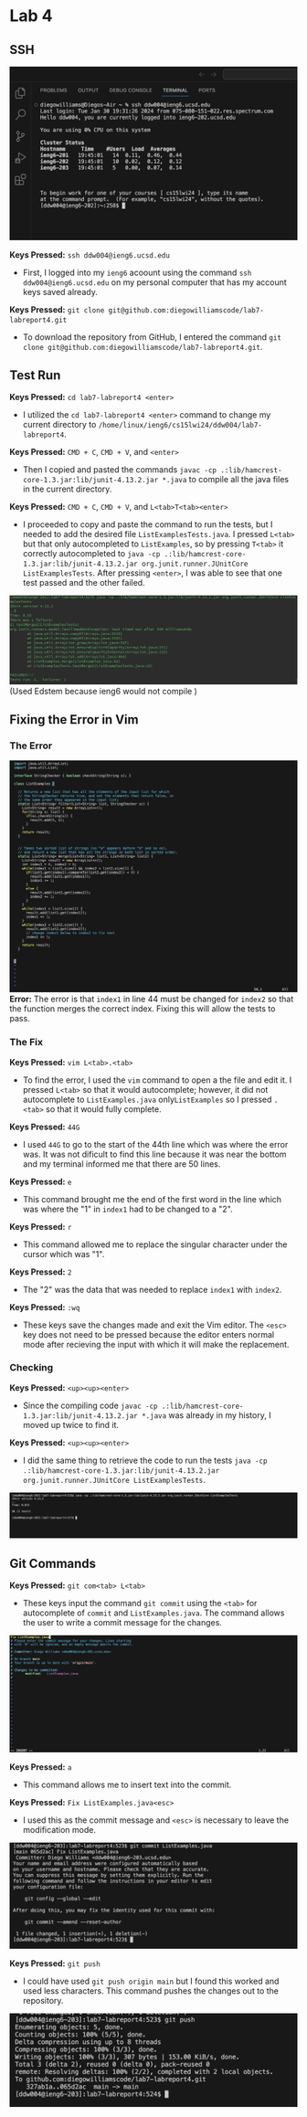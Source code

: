 # Lab 4
## SSH

![Image](no_pass_login.png)

**Keys Pressed:** `ssh ddw004@ieng6.ucsd.edu`
- First, I logged into my `ieng6` acoount using the command `ssh ddw004@ieng6.ucsd.edu` on my personal computer that has my account keys saved already.
  
**Keys Pressed:** `git clone git@github.com:diegowilliamscode/lab7-labreport4.git`
- To download the repository from GitHub, I entered the command `git clone git@github.com:diegowilliamscode/lab7-labreport4.git`.

## Test Run
**Keys Pressed:** `cd lab7-labreport4 <enter>`
- I utilized the `cd lab7-labreport4 <enter>` command to change my current directory to `/home/linux/ieng6/cs15lwi24/ddw004/lab7-labreport4`.
  
**Keys Pressed:** `CMD + C`, `CMD + V`, and `<enter>`
- Then I copied and pasted the commands `javac -cp .:lib/hamcrest-core-1.3.jar:lib/junit-4.13.2.jar *.java` to compile all the java files in the current directory.
  
**Keys Pressed:** `CMD + C`, `CMD + V`, and `L<tab>T<tab><enter>`
- I proceeded to copy and paste the command to run the tests, but I needed to add the desired file `ListExamplesTests.java`. I pressed `L<tab>` but that only autocompleted to `ListExamples`, so by pressing `T<tab>` it correctly autocompleted to `java -cp .:lib/hamcrest-core-1.3.jar:lib/junit-4.13.2.jar org.junit.runner.JUnitCore ListExamplesTests`. After pressing `<enter>`, I was able to see that one test passed and the other failed.
  
![Image](Tests-Failing.png)
(Used Edstem because ieng6 would not compile
)
## Fixing the Error in Vim

### The Error

![Image](Error.png)
**Error:** The error is that `index1` in line 44 must be changed for `index2` so that the function merges the correct index. Fixing this will allow the tests to pass.

### The Fix
**Keys Pressed:** `vim L<tab>.<tab>`
- To find the error, I used the `vim` command to open a the file and edit it. I pressed `L<tab>` so that it would autocomplete; however, it did not autocomplete to `ListExamples.java` only`ListExamples` so I pressed `.<tab>` so that it would fully complete.

**Keys Pressed:** `44G`
- I used `44G` to go to the start of the 44th line which was where the error was. It was not dificult to find this line because it was near the bottom and my terminal informed me that there are 50 lines.
  
**Keys Pressed:** `e`
- This command brought me the end of the first word in the line which was where the "1" in `index1` had to be changed to a "2".
  
**Keys Pressed:** `r`
- This command allowed me to replace the singular character under the cursor which was "1".
  
**Keys Pressed:** `2`
- The "2" was the data that was needed to replace `index1` with `index2`.
  
**Keys Pressed:** `:wq`
- These keys save the changes made and exit the Vim editor. The `<esc>` key does not need to be pressed because the editor enters normal mode after recieving the input with which it will make the replacement. 
  
### Checking
**Keys Pressed:** `<up><up><enter>`
- Since the compiling code `javac -cp .:lib/hamcrest-core-1.3.jar:lib/junit-4.13.2.jar *.java` was already in my history, I moved up twice to find it.
  
**Keys Pressed:** `<up><up><enter>`
- I did the same thing to retrieve the code to run the tests `java -cp .:lib/hamcrest-core-1.3.jar:lib/junit-4.13.2.jar org.junit.runner.JUnitCore ListExamplesTests`.
  
![Image](Tests-Passing.png)

## Git Commands

**Keys Pressed:** `git com<tab> L<tab>`
- These keys input the command `git commit` using the `<tab>` for autocomplete of `commit` and `ListExamples.java`. The command allows the user to write a commit message for the changes.

![Image](Git-Commit-Message.png)

**Keys Pressed:** `a`
- This command allows me to insert text into the commit.
  
**Keys Pressed:** `Fix ListExamples.java<esc>`
- I used this as the commit message and `<esc>` is necessary to leave the modification mode.
  
![Image](Git-Commit-Confirmation.png)

**Keys Pressed:** `git push`
- I could have used `git push origin main` but I found this worked and used less characters. This command pushes the changes out to the repository.
  
![Image](Git-Push.png)
